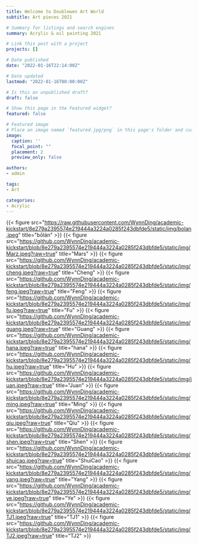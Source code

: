 ```yaml
---
title: Welcome to Doublewen Art World
subtitle: Art pieces 2021

# Summary for listings and search engines
summary: Acrylic & oil painting 2021

# Link this post with a project
projects: []

# Date published
date: "2022-01-16T22:14:00Z"

# Date updated
lastmod: "2022-01-16T00:00:00Z"

# Is this an unpublished draft?
draft: false

# Show this page in the Featured widget?
featured: false

# Featured image
# Place an image named `featured.jpg/png` in this page's folder and customize its options here.
image:
  caption: ''
  focal_point: ""
  placement: 2
  preview_only: false

authors:
- admin

tags:
- Art

categories:
- Acrylic
---
```

{{< figure src="https://raw.githubusercontent.com/WynnDing/academic-kickstart/8e279a2395574e219444a3224a0285f243dbfde5/static/img/bolan.jpeg" title="bōlán" >}}
{{< figure src="https://github.com/WynnDing/academic-kickstart/blob/8e279a2395574e219444a3224a0285f243dbfde5/static/img/Marz.jpeg?raw=true" title="Mars" >}}
{{< figure src="https://github.com/WynnDing/academic-kickstart/blob/8e279a2395574e219444a3224a0285f243dbfde5/static/img/cheng.jpeg?raw=true" title="Cheng" >}}
{{< figure src="https://github.com/WynnDing/academic-kickstart/blob/8e279a2395574e219444a3224a0285f243dbfde5/static/img/feng.jpeg?raw=true" title="Feng" >}}
{{< figure src="https://github.com/WynnDing/academic-kickstart/blob/8e279a2395574e219444a3224a0285f243dbfde5/static/img/fu.jpeg?raw=true" title="Fu" >}}
{{< figure src="https://github.com/WynnDing/academic-kickstart/blob/8e279a2395574e219444a3224a0285f243dbfde5/static/img/guang.jpeg?raw=true" title="Guang" >}}
{{< figure src="https://github.com/WynnDing/academic-kickstart/blob/8e279a2395574e219444a3224a0285f243dbfde5/static/img/hana.jpeg?raw=true" title="hana" >}}
{{< figure src="https://github.com/WynnDing/academic-kickstart/blob/8e279a2395574e219444a3224a0285f243dbfde5/static/img/hu.jpeg?raw=true" title="Hu" >}}
{{< figure src="https://github.com/WynnDing/academic-kickstart/blob/8e279a2395574e219444a3224a0285f243dbfde5/static/img/juan.jpeg?raw=true" title="Juan" >}}
{{< figure src="https://github.com/WynnDing/academic-kickstart/blob/8e279a2395574e219444a3224a0285f243dbfde5/static/img/ming.jpeg?raw=true" title="Ming" >}}
{{< figure src="https://github.com/WynnDing/academic-kickstart/blob/8e279a2395574e219444a3224a0285f243dbfde5/static/img/qiu.jpeg?raw=true" title="Qiu" >}}
{{< figure src="https://github.com/WynnDing/academic-kickstart/blob/8e279a2395574e219444a3224a0285f243dbfde5/static/img/shen.jpeg?raw=true" title="Shen" >}}
{{< figure src="https://github.com/WynnDing/academic-kickstart/blob/8e279a2395574e219444a3224a0285f243dbfde5/static/img/shuicao.jpeg?raw=true" title="ShuiCao" >}}
{{< figure src="https://github.com/WynnDing/academic-kickstart/blob/8e279a2395574e219444a3224a0285f243dbfde5/static/img/yang.jpeg?raw=true" title="Yang" >}}
{{< figure src="https://github.com/WynnDing/academic-kickstart/blob/8e279a2395574e219444a3224a0285f243dbfde5/static/img/ye.jpeg?raw=true" title="Ye" >}}
{{< figure src="https://github.com/WynnDing/academic-kickstart/blob/8e279a2395574e219444a3224a0285f243dbfde5/static/img/TJ1.jpeg?raw=true" title="TJ1" >}}
{{< figure src="https://github.com/WynnDing/academic-kickstart/blob/8e279a2395574e219444a3224a0285f243dbfde5/static/img/TJ2.jpeg?raw=true" title="TJ2" >}}
